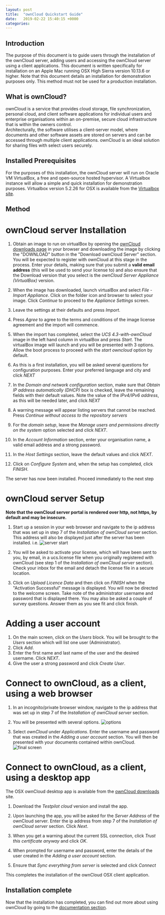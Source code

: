 ```yaml
---
layout: post
title:  "ownCloud Quickstart Guide"
date:   2019-02-22 15:40:15 +0000
categories: 
---
```


## Introduction
The purpose of this document is to guide users through the installation of the ownCloud server, adding users and accessing the ownCloud server using a client applications.  This document is written specifically for installation on an Apple Mac running OSX High Sierra version 10.13.6 or higher.  Note that this document details an installation for demonstration purposes only.  This method must not be used for a production installation.

## What is ownCloud?
ownCloud is a service that provides cloud storage, file synchronization, personal cloud, and client software applications for individual users and enterprise organisations within an on-premise, secure cloud infrastructure that is within the owners control.  
Architecturally, the software utilises a client-server model, where documents and other software assets are stored on servers and can be accessed through multiple client applications.  ownCloud is an ideal solution for sharing files with select users securely.

## Installed Prerequisites
For the purposes of this installation, the ownCloud server will run on Oracle VM VirtualBox, a free and open-source hosted hypervisor.  A Virtualbox instance will allow a simple and quick installation for demonstration purposes.  Virtualbox version 5.2.26 for OSX is available from the [Virtualbox site](https://download.virtualbox.org/virtualbox/6.0.4/VirtualBox-6.0.4-128413-OSX.dmg).

## Method
# ownCloud server Installation
1. Obtain an image to run on virtualBox by opening the [ownCloud downloads page](https://owncloud.com/download/) in your browser and downloading the image by clicking the "DOWNLOAD" button in the "Download ownCloud Server" section.  You will be expected to register with ownCloud at this stage in the process.  Enter your details, making sure that you submit a **valid email address** (this will be used to send your license to) and also ensure that the Download version that you select is the _ownCloud Server Appliance (VirtualBox)_ version.

2. When the image has downloaded, launch virtualBox and select *File* - *Import Appliance*.  Click on the folder icon and browser to select your image.  Click *Continue* to proceed to the *Appliance Settings* screen.

3. Leave the settings at their defaults and press *Import*.

4. Press *Agree* to agree to the terms and conditions of the image license agreement and the import will commence.

5. When the import has completed, select the *UCS 4.3-with-ownCloud* image in the left hand column in virtualBox and press *Start*.  The virtualBox image will launch and you will be presented with 3 options.  Allow the boot process to proceed with the *start owncloud* option by default.

6. As this is a first installation, you will be asked several questions for configuration purposes.  Enter your preferred language and city and click *NEXT*

7. In the *Domain and network configuration* section, make sure that *Obtain IP address automatically (DHCP)* box is checked, leave the remaining fields with their default values.  Note the value of the *IPv4/IPv6 address*, as this will be needed later, and click *NEXT*

8. A warning message will appear listing servers that cannot be reached.  Press *Continue without access to the repository servers*

9. For the *domain setup*, leave the *Manage users and permissions directly on the system* option selected and click *NEXT*.

10. In the *Account Information* section, enter your organisation name, a valid email address and a strong password.

11. In the *Host Settings* section, leave the default values and click *NEXT*.

12. Click on *Configure System* and, when the setup has completed, click *FINISH*.

The server has now been installed.  Proceed immediately to the next step

# ownCloud server Setup

**Note that the ownCloud server portal is rendered over http, not https, by default and may be insecure.**

1. Start up a session in your web browser and navigate to the ip address that was set up in step 7 of the *Installation of ownCloud server* section.  This address will also be displayed just after the server has been installed.  i.e.
![server start](../../../../images/server_start.png)
2. You will be asked to activate your license, which will have been sent to you, by email, in a ucs.license file when you originally registered with ownCloud (see step 1 of the *Installation of ownCloud server* section).  Check your inbox for the email and detach the license file in a secure location.

3. Click on *Upload Licence Data* and then click on *FINISH* when the "Activation Successful" message is displayed.  You will now be directed to the welcome screen.  Take note of the administrator username and password that is displayed there.  You may also be asked a couple of survey questions.  Answer them as you see fit and click finish.

# Adding a user account
1. On the main screen, click on the *Users* block.  You will be brought to the *Users* section which will list one user (Administrator).
2. Click *Add*.
3. Enter the first name and last name of the user and the desired username.  Click *NEXT*.
4. Give the user a strong password and click *Create User*.

# Connect to ownCloud, as a client, using a web browser
1. In an incognito/private browser window, navigate to the ip address that was set up in step 7 of the *Installation of ownCloud server* section. 

2. You will be presented with several options.
![options](../../../../images/options.png)

3. Select *ownCloud* under *Applications*.
Enter the username and password that was created in the *Adding a user account* section.
You will then be presented with your documents contained within ownCloud.  
![final screen](../../../../images/finally2.png)

# Connect to ownCloud, as a client, using a desktop app
The OSX ownCloud desktop app is available from the [ownCloud downloads](https://owncloud.org/download/#owncloud-desktop-client-macos) site.  

1. Download the *Testpilot cloud* version and install the app.

2. Upon launching the app, you will be asked for the *Server Address* of the ownCloud server.  Enter the ip address from step 7 of the *Installation of ownCloud server* section.  Click *Next*.

3. When you get a warning about the current SSL connection, click *Trust this certificate anyway* and click *OK*.

4. When prompted for username and password, enter the details of the user created in the *Adding a user account* section.

5. Ensure that *Sync everything from server* is selected and click *Connect*

This completes the installation of the ownCloud OSX client application.

## Installation complete
Now that the installation has completed, you can find out more about using ownCloud by going to the [documentation section](https://doc.owncloud.com/server/index.html).
